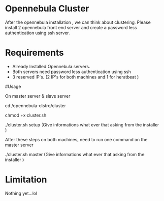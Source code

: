 # Opennebula Cluster
After the opennebula installation , we can think about clustering. Please install 2 opennebula front end server and create a password less authentication using ssh server.

# Requirements

* Already Installed Opennebula servers. 
* Both servers need password less authentication using ssh
* 3 reserved IP's. (2 IP's for both machines and 1 for heratbeat )

#Usage

On master server & slave server

 cd /opennebula-distro/cluster

 chmod +x cluster.sh

 ./cluster.sh setup               (Give informations what ever that asking from the installer )

After these steps on both machines, need to run one command on the master server

 ./cluster.sh master              (Give informations what ever that asking from the installer )

# Limitation

 Nothing yet...lol
